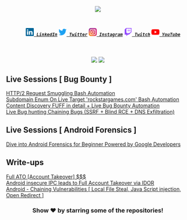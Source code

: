 <h1 align="center">
  <a href="https://git.io/typing-svg">
    <img src="https://readme-typing-svg.herokuapp.com/?lines=Hey!%20How%20you%20doin'?&center=true&size=30">
  </a>
</h1>

<h5 align="center">
  <code>
    <a href="https://www.linkedin.com/in/dheerajtechnolegends/" title="LinkedIn Profile"><img height="22" width="22" src="https://github.com/Dheerajmadhukar/Dheerajmadhukar/blob/main/img/linkedin.svg"> LinkedIn</a></code>
  <code><a href="https://twitter.com/Dheerajmadhukar/" title="Twitter Profile"><img height="22" width="22" src="https://github.com/Dheerajmadhukar/Dheerajmadhukar/blob/main/img/twitter.svg"> Twitter</a></code>
  <code><a href="https://www.instagram.com/me_dheeraj/" title="Instagram Profile"><img height="22" width="22" src="https://github.com/Dheerajmadhukar/Dheerajmadhukar/blob/main/img/instagram.svg"> Instagram</a></code>
  <code><a href="https://www.twitch.tv/techn0legends"><img alt="Twitch" title="Twitch" height="22" width="22" src="https://github.com/Dheerajmadhukar/Dheerajmadhukar/blob/main/img/twitch.svg"> Twitch</a></code>
  <code><a href="https://www.youtube.com/c/DheerajMadhukar"><img alt="YouTube" title="YouTube" height="22" width="22" src="https://github.com/Dheerajmadhukar/Dheerajmadhukar/blob/main/img/youtube.svg"> YouTube</a></code>
</h5>
<br>
<p align = "center">
  <img src = "https://github-readme-stats.vercel.app/api?username=Dheerajmadhukar&show_icons=true&theme=dark" width = 400>
  <img src = "https://github-readme-streak-stats.herokuapp.com/?user=Dheerajmadhukar&theme=dark&hide_border=true" width = 400>
</p>
<!--
<p>
  <img align="left" width="490" height="165" src="https://github-readme-stats.vercel.app/api?username=Dheerajmadhukar&show_icons=true&hide_border=false&line_height=20&title_color=f69673&icon_color=1b93c9&show_owner=true"/>
  <img align="right" width="490" height="165" src="https://github-readme-streak-stats.herokuapp.com/?user=Dheerajmadhukar&show_icons=true&hide_border=false&line_height=20&title_color=f69673&icon_color=1b93c9&show_owner=true"/>
  <p>

**Dheerajmadhukar/Dheerajmadhukar** is a ✨ _special_ ✨ repository because its `README.md` (this file) appears on your GitHub profile.

Here are some ideas to get you started:

- 🔭 I’m currently working on ...
- 🌱 I’m currently learning ...
- 👯 I’m looking to collaborate on ...
- 🤔 I’m looking for help with ...
- 💬 Ask me about ...
- 📫 How to reach me: ...
- 😄 Pronouns: ...
- ⚡ Fun fact: ...

<a href="https://github.com/Dheerajmadhukar/Lilly" target="_blank">
  <img align="center" src="https://github-readme-stats.vercel.app/api/pin/?username=Dheerajmadhukar&repo=Lilly&theme=dracula" />
</a>
<a href="https://github.com/Dheerajmadhukar/subzzZ" target="_blank">
 <img align="center" src="https://github-readme-stats.vercel.app/api/pin/?username=Dheerajmadhukar&repo=subzzZ&theme=dracula" />
</a>
<a href="https://github.com/Dheerajmadhukar/GitApp" target="_blank">
  <img align="center" src="https://github-readme-stats.vercel.app/api/pin/?username=Dheerajmadhukar&repo=GitApp&theme=dracula" />
</a>
<a href="https://github.com/Dheerajmadhukar/4-ZERO-3" target="_blank">
 <img align="center" src="https://github-readme-stats.vercel.app/api/pin/?username=Dheerajmadhukar&repo=4-ZERO-3&theme=dracula" />
</a>
<a href="https://github.com/Dheerajmadhukar/back-me-up" target="_blank">
  <img align="center" src="https://github-readme-stats.vercel.app/api/pin/?username=Dheerajmadhukar&repo=BB-Hunt-A-Day&theme=dracula" />
</a>
<a href="https://github.com/Dheerajmadhukar/BB-Hunt-A-Day" target="_blank">
 <img align="center" src="https://github-readme-stats.vercel.app/api/pin/?username=Dheerajmadhukar&repo=BB-Hunt-A-Day&theme=dracula" />
</a>
<a href="https://github.com/Dheerajmadhukar/fdns" target="_blank">
 <img align="center" src="https://github-readme-stats.vercel.app/api/pin/?username=Dheerajmadhukar&repo=fdns&theme=dracula" />
</a>
-->
<h2>Live Sessions [ Bug Bounty ] </h2>

<a href="https://www.youtube.com/watch?v=oiZYSYI2WQE">HTTP/2 Request Smuggling Bash Automation</a><br>
<a href="https://www.youtube.com/watch?v=GwR-_Ia1ML8">Subdomain Enum On Live Target 'rockstargames.com' Bash Automation</a><br>
<a href="https://www.youtube.com/watch?v=wGX3HwCTpKE">Content Discovery FUFF in detail + Live Bug Bounty Automation</a><br>
<a href="https://www.youtube.com/watch?v=jL0_uyqIbAg">Live Bug hunting Chaining Bugs (SSRF + Blind RCE + DNS Exfiltration)</a><br>

<h2>Live Sessions [ Android Forensics ] </h2>
<a href="https://www.youtube.com/watch?v=SIoCXOxsvVE&t=2347s">Dive into Android Forensics for Beginner Powered by Google Developers</a><br>

<h2>Write-ups</h2>

<a href="https://infosecwriteups.com/do-it-asap-9d1847472bc8">Full ATO [Account Takeover] $$$</a><br>
<a href="https://medium.com/@dheerajkmadhukar/journey-from-low-to-critical-bug-2ab98db2eec1">Android insecure IPC leads to Full Account Takeover via IDOR</a><br>
<a href="https://infosecwriteups.com/dont-stop-at-one-bug-d3c56806b5">Android - Chaining Vulnerabilities [ Local File Steal, Java Script injection, Open Redirect ]</a><br>

<div align="center">

### Show ❤️ by starring some of the repositories!
</div>
